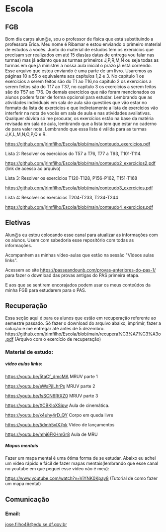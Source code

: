 # Escola
## FGB
Bom dia caros alun@s, sou o professor de física que está substituindo a professora Érica. Meu nome é Ribamar e estou enviando o primeiro material de estudos a vocês. Junto do material de estudos tem os exercícios que precisam ser realizados em até 15 dias(as datas de entrega vou falar nas turmas) mas já adianto que as turmas primeiros J,P,R,M,N ou seja todas as turmas em que já ministrei a nossa aula inicial o prazo já está correndo. Esse arquivo que estou enviando é uma parte de um livro. Usaremos as páginas 10 a 55 o equivalente aos capítulos 1,2 e 3. No capítulo 1 os exercícios a serem feitos são do T1 ao T16,no capítulo 2 os exercícios a serem feitos são do T17 ao T37, no capítulo 3 os exercícios a serem feitos são do T57 ao T76. Os demais exercícios que não foram mencionados os alunos podem fazer de forma opcional para estudar. Lembrando que as atividades individuais em sala de aula são questões que vão estar no formato da lista de exercícios e que indiretamente a lista de exercícios vão interferir na nota de vocês em sala de aula e nas atividades avaliativas. Qualquer dúvida só me procurar, os exercícios estão na base da matéria revisada em sala de aula, lembrando que a lista tem que estar no caderno de para valer nota.
Lembrando que essa lista é válida para as turmas J,K,L,M,N,O,P,Q e R.


https://github.com/jrlmfilho/Escola/blob/main/conteudo_exercicios.pdf




Lista 2: Resolver os exercícios do T57 a T76, T77 a T93, T101-T114.

https://github.com/jrlmfilho/Escola/blob/main/conteudo2_exercicios2.pdf (link de acesso ao arquivo)

Lista 3:  Resolver os exercícios T120-T128, P156-P162, T151-T168

https://github.com/jrlmfilho/Escola/blob/main/conteudo3_exercicios.pdf

Lista 4:  Resolver os exercícios T204-T233, T234-T244

https://github.com/jrlmfilho/Escola/blob/main/conteudo4_exercicios.pdf




## Eletivas
Alun@s eu estou colocando esse canal para atualizar as informações com os alunos. Usem com sabedoria esse repositório com todas as informações.

Acompanhem as minhas vídeo-aulas que estão na sessão "Vídeos aulas links".

Acessem ao site https://passeandounb.com/provas-anteriores-do-pas-1/ para fazer o download das provas antigas do PAS primeira etapa.

E aos que se sentirem encorajados podem usar os meus conteúdos da minha FGB para estudarem para o PAS.


## Recuperação
Essa seção aqui é para os alunos que estão em recuperação referente ao semestre passado. Só fazer o download do arquivo abaixo, imprimir, fazer a solução e me entregar até antes de 5 dezembro.  
https://github.com/jrlmfilho/Escola/blob/main/recupera%C3%A7%C3%A3o.pdf (Arquivo com o exercício de recuperação)
### Material de estudo:

##### vídeo aulas links:

https://youtu.be/5taCf_dmcMA MRUV parte 1

https://youtu.be/eWsPjILhrPs MRUV parte 2

https://youtu.be/fsSCN6RtXZ0 MRUV parte 3

https://youtu.be/XCBKIoXSipw Aula de cinemática.

https://youtu.be/x4uhy4rD_QY Corpo em queda livre

https://youtu.be/5dmh5vlX7pk Vídeo de lançamentos

https://youtu.be/mhj6FKHmGr8 Aula de MRU
##### Mapas mentais
Fazer um mapa mental é uma ótima forma de se estudar. Abaixo eu achei um vídeo rápido e fácil de fazer mapas mentais(lembrando que esse canal no youtube em que peguei esse vídeo não é meu):

https://www.youtube.com/watch?v=ViYNK0Kpay8 (Tutorial de como fazer um mapa mental)


## Comunicação 
### Email:
jose.filho49@edu.se.df.gov.br




